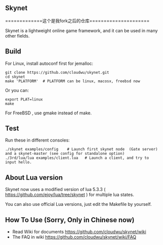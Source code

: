 ## Skynet
=============这个是我fork之后的仓库=====================

Skynet is a lightweight online game framework, and it can be used in many other fields.

## Build

For Linux, install autoconf first for jemalloc:

```
git clone https://github.com/cloudwu/skynet.git
cd skynet
make 'PLATFORM'  # PLATFORM can be linux, macosx, freebsd now
```

Or you can:

```
export PLAT=linux
make
```

For FreeBSD , use gmake instead of make.

## Test

Run these in different consoles:

```
./skynet examples/config	# Launch first skynet node  (Gate server) and a skynet-master (see config for standalone option)
./3rd/lua/lua examples/client.lua 	# Launch a client, and try to input hello.
```

## About Lua version

Skynet now uses a modified version of lua 5.3.3 ( https://github.com/ejoy/lua/tree/skynet ) for multiple lua states.

You can also use official Lua versions, just edit the Makefile by yourself.

## How To Use (Sorry, Only in Chinese now)

* Read Wiki for documents https://github.com/cloudwu/skynet/wiki
* The FAQ in wiki https://github.com/cloudwu/skynet/wiki/FAQ
